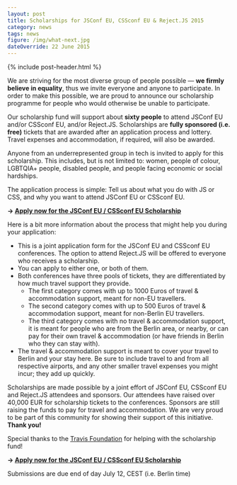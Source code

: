 ```yaml
---
layout: post
title: Scholarships for JSConf EU, CSSconf EU & Reject.JS 2015
category: news
tags: news
figure: /img/what-next.jpg
dateOverride: 22 June 2015
---
```


{% include post-header.html %}

We are striving for the most diverse group of people possible — **we firmly believe in equality**, thus we invite everyone and anyone to participate. In order to make this possible, we are proud to announce our scholarship programme for people who would otherwise be unable to participate.

Our scholarship fund will support about **sixty people** to attend JSConf EU and/or CSSconf EU, and/or Reject.JS. Scholarships are **fully sponsored (i.e. free)** tickets that are awarded after an application process and lottery. Travel expenses and accommodation, if required, will also be awarded.

Anyone from an underrepresented group in tech is invited to apply for this scholarship. This includes, but is not limited to: women, people of colour, LGBTQIA+ people, disabled people, and people facing economic or social hardships.

The application process is simple: Tell us about what you do with JS or CSS, and why you want to attend JSConf EU or CSSconf EU.

**→ [Apply now for the JSConf EU / CSSconf EU Scholarship](https://docs.google.com/forms/d/1NKSwnoWOVgFu0F_04rQyouJM0kOJPTs_cX2yndoU5Qk/viewform?usp=send_form)**

Here is a bit more information about the process that might help you during your application:

- This is a joint application form for the JSConf EU and CSSconf EU conferences. The option to attend Reject.JS will be offered to everyone who receives a scholarship.
- You can apply to either one, or both of them.
- Both conferences have three pools of tickets, they are differentiated by how much travel support they provide.
  - The first category comes with up to 1000 Euros of travel & accommodation support, meant for non-EU travellers.
  - The second category comes with up to 500 Euros of travel & accommodation support, meant for non-Berlin EU travellers.
  - The third category comes with no travel & accommodation support, it is meant for people who are from the Berlin area, or nearby, or can pay for their own travel & accommodation (or have friends in Berlin who they can stay with).
- The travel & accommodation support is meant to cover your travel to Berlin and your stay here. Be sure to include travel to and from all respective airports, and any other smaller travel expenses you might incur; they add up quickly.

Scholarships are made possible by a joint effort of JSConf EU, CSSconf EU and Reject.JS attendees and sponsors. Our attendees have raised over 40,000 EUR for scholarship tickets to the conferences. Sponsors are still raising the funds to pay for travel and accommodation. We are very proud to be part of this community for showing their support of this initiative. **Thank you!**

Special thanks to the [Travis Foundation](http://foundation.travis-ci.org) for helping with the scholarship fund!

**→ [Apply now for the JSConf EU / CSSconf EU Scholarship](https://docs.google.com/forms/d/1NKSwnoWOVgFu0F_04rQyouJM0kOJPTs_cX2yndoU5Qk/viewform?usp=send_form)**

Submissions are due end of day July 12, CEST (i.e. Berlin time)
